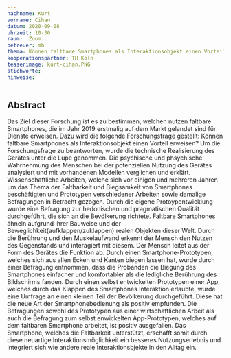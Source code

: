 ```yaml
---
nachname: Kurt
vorname: Cihan
datum: 2020-09-08
uhrzeit: 10-30
raum:  Zoom...
betreuer: mb
thema: Können faltbare Smartphones als Interaktionsobjekt einen Vorteil erweisen?
kooperationspartner: TH Köln
teaserimage: kurt-cihan.PNG
stichworte: 
hinweise:
---
```


## Abstract
Das Ziel dieser Forschung ist es zu bestimmen, welchen nutzen faltbare Smartphones, die im Jahr 2019 erstmalig auf dem Markt gelandet sind für Dienste erweisen. 
Dazu wird die folgende Forschungsfrage gestellt: Können faltbare Smartphones als Interaktionsobjekt einen Vorteil erweisen?
Um die Forschungsfrage zu beantworten, wurde die technische Realisierung des Gerätes unter die Lupe genommen.
Die psychische und phsychische Wahrnehmung des Menschen bei der potenziellen Nutzung des Gerätes analysiert und mit vorhandenen Modellen verglichen und erklärt.
Wissenschaftliche Arbeiten, welche sich vor einigen und mehreren Jahren um das Thema der Faltbarkeit und Biegsamkeit von Smartphones beschäftigten und Prototypen verschiedener Arbeiten sowie damalige Befragungen in Betracht gezogen.
Durch die eigene Protoypentwicklung wurde eine Befragung zur hedonischen und pragmatischen Qualität durchgeführt, die sich an die Bevölkerung richtete. 
Faltbare Smartphones ähneln aufgrund ihrer Bauweise und der Beweglichkeit(aufklappen/zuklappen) realen Objekten dieser Welt. Durch die Berührung und den Muskelaufwand erkennt der Mensch den Nutzen des Gegenstands und interagiert mit diesem.
Der Mensch leitet aus der Form des Gerätes die Funktion ab.
Durch einen Smartphone-Prototypen, welches sich aus allen Ecken und Kanten biegen lassen hat, wurde durch einer Befragung entnommen, dass die Probanden die Biegung des Smartphones einfacher und komfortabler als die ledigliche Berührung des Bildschirms fanden.
Durch einen selbst entwickelten Prototypen einer App, welches durch das Klappen des Smartphones Interaktion erlaubte, wurde eine Umfrage an einen kleinen Teil der Bevölkerung durchgeführt. Diese hat die neue Art der Smartphonebedienung als positiv empfunden.
Die Befragungen sowohl des Prototypen aus einer wirtschaftlichen Arbeit als auch die Befragung zum selbst enwickelten App-Prototypen, welches auf dem faltbaren Smartphone arbeitet, ist positiv ausgefallen. Das Smartphone, welches die Faltbarkeit unterstützt, erschafft somit durch diese neuartige Interaktionsmöglichkeit ein besseres Nutzungserlebnis und integriert sich wie andere reale Interaktionsbjekte in den Alltag ein.  